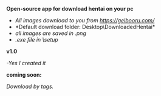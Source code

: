 **Open-source app for download hentai on your pc**
 
- *All images download to you from https://gelbooru.com/*
- *Default download folder: Desktop\DownloadedHentai\*
- *all images are saved in .png*
- *.exe file in \setup*


**v1.0** 

*-Yes I created it*

**coming soon:**

*Download by tags.*
